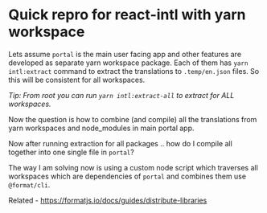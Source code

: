 # Quick repro for react-intl with yarn workspace

Lets assume `portal` is the main user facing app and other features are developed as separate yarn workspace package. Each of them has `yarn intl:extract` 
command to extract the translations to `.temp/en.json` files. So this will be consistent for all workspaces.

_Tip: From root you can run `yarn intl:extract-all` to extract for ALL workspaces._

Now the question is how to combine (and compile) all the translations from yarn workspaces and node_modules in main portal app.

Now after running extraction for all packages .. how do I compile all together into one single file in `portal`?

The way I am solving now is using a custom node script which traverses all workspaces which are dependencies of `portal` and combines them use `@format/cli`.

Related - https://formatjs.io/docs/guides/distribute-libraries

